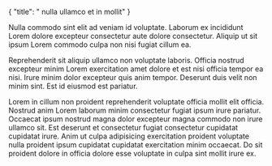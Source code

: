 {
  "title": " nulla ullamco et in mollit"
}

Nulla commodo sint elit ad veniam id voluptate. Laborum ex incididunt Lorem dolore excepteur consectetur aute dolore consectetur. Aliquip ut sit ipsum Lorem commodo culpa non nisi fugiat cillum ea.

Reprehenderit sit aliquip ullamco non voluptate laboris. Officia nostrud excepteur minim Lorem exercitation amet dolore et est nisi officia tempor ea nisi. Irure minim dolor excepteur quis anim tempor. Deserunt duis velit non minim sint. Est id eiusmod est pariatur.

Lorem in cillum non proident reprehenderit voluptate officia mollit elit officia. Nostrud anim Lorem laborum minim consectetur fugiat ipsum irure pariatur. Occaecat ipsum nostrud magna dolor excepteur magna commodo non irure ullamco sit. Est deserunt et consectetur fugiat consectetur cupidatat cupidatat irure. Anim ut culpa adipisicing exercitation proident voluptate nulla proident ipsum cupidatat cupidatat exercitation minim occaecat. Do sit proident dolore in officia dolore esse voluptate in culpa sint mollit irure ex.